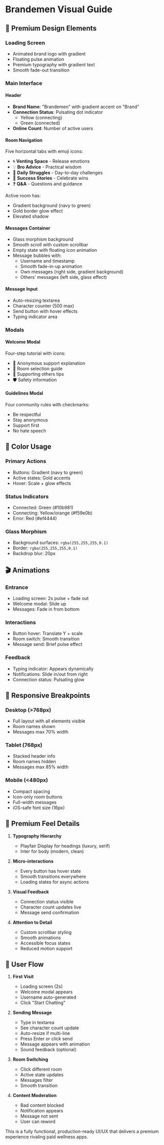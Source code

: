 # Brandemen Visual Guide

## 🎨 Premium Design Elements

### Loading Screen
- Animated brand logo with gradient
- Floating pulse animation
- Premium typography with gradient text
- Smooth fade-out transition

### Main Interface

#### Header
- **Brand Name**: "Brandemen" with gradient accent on "Brand"
- **Connection Status**: Pulsating dot indicator
  - Yellow (connecting)
  - Green (connected)
- **Online Count**: Number of active users

#### Room Navigation
Five horizontal tabs with emoji icons:
- 🌀 **Venting Space** - Release emotions
- 💡 **Bro Advice** - Practical wisdom  
- 🛟 **Daily Struggles** - Day-to-day challenges
- 🎉 **Success Stories** - Celebrate wins
- ❓ **Q&A** - Questions and guidance

Active room has:
- Gradient background (navy to green)
- Gold border glow effect
- Elevated shadow

#### Messages Container
- Glass morphism background
- Smooth scroll with custom scrollbar
- Empty state with floating icon animation
- Message bubbles with:
  - Username and timestamp
  - Smooth fade-in-up animation
  - Own messages (right side, gradient background)
  - Others' messages (left side, glass effect)

#### Message Input
- Auto-resizing textarea
- Character counter (500 max)
- Send button with hover effects
- Typing indicator area

### Modals

#### Welcome Modal
Four-step tutorial with icons:
- 💬 Anonymous support explanation
- 🎯 Room selection guide
- 🤝 Supporting others tips
- 🛡️ Safety information

#### Guidelines Modal
Four community rules with checkmarks:
- Be respectful
- Stay anonymous
- Support first
- No hate speech

## 🎨 Color Usage

### Primary Actions
- Buttons: Gradient (navy to green)
- Active states: Gold accents
- Hover: Scale + glow effects

### Status Indicators
- Connected: Green (#10b981)
- Connecting: Yellow/orange (#f59e0b)
- Error: Red (#ef4444)

### Glass Morphism
- Background surfaces: `rgba(255,255,255,0.1)`
- Border: `rgba(255,255,255,0.1)`
- Backdrop blur: 20px

## 🎬 Animations

### Entrance
- Loading screen: 2s pulse + fade out
- Welcome modal: Slide up
- Messages: Fade in from bottom

### Interactions
- Button hover: Translate Y + scale
- Room switch: Smooth transition
- Message send: Brief pulse effect

### Feedback
- Typing indicator: Appears dynamically
- Notifications: Slide in/out from right
- Connection status: Pulsating glow

## 📱 Responsive Breakpoints

### Desktop (>768px)
- Full layout with all elements visible
- Room names shown
- Messages max 70% width

### Tablet (768px)
- Stacked header info
- Room names hidden
- Messages max 85% width

### Mobile (<480px)
- Compact spacing
- Icon-only room buttons
- Full-width messages
- iOS-safe font size (16px)

## 🎯 Premium Feel Details

1. **Typography Hierarchy**
   - Playfair Display for headings (luxury, serif)
   - Inter for body (modern, clean)

2. **Micro-interactions**
   - Every button has hover state
   - Smooth transitions everywhere
   - Loading states for async actions

3. **Visual Feedback**
   - Connection status visible
   - Character count updates live
   - Message send confirmation

4. **Attention to Detail**
   - Custom scrollbar styling
   - Smooth animations
   - Accessible focus states
   - Reduced motion support

## 🔄 User Flow

1. **First Visit**
   - Loading screen (2s)
   - Welcome modal appears
   - Username auto-generated
   - Click "Start Chatting"

2. **Sending Message**
   - Type in textarea
   - See character count update
   - Auto-resize if multi-line
   - Press Enter or click send
   - Message appears with animation
   - Sound feedback (optional)

3. **Room Switching**
   - Click different room
   - Active state updates
   - Messages filter
   - Smooth transition

4. **Content Moderation**
   - Bad content blocked
   - Notification appears
   - Message not sent
   - User can reword

This is a fully functional, production-ready UI/UX that delivers a premium experience rivaling paid wellness apps.
